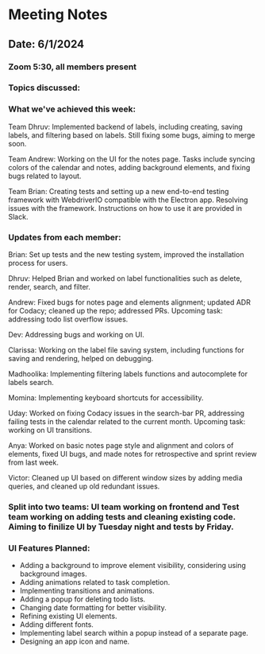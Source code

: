 # Meeting Notes

## Date: 6/1/2024

### Zoom 5:30, all members present

### Topics discussed:

### What we've achieved this week:

Team Dhruv: Implemented backend of labels, including creating, saving labels, and filtering based on labels. Still fixing some bugs, aiming to merge soon.

Team Andrew: Working on the UI for the notes page. Tasks include syncing colors of the calendar and notes, adding background elements, and fixing bugs related to layout.

Team Brian: Creating tests and setting up a new end-to-end testing framework with WebdriverIO compatible with the Electron app. Resolving issues with the framework. Instructions on how to use it are provided in Slack.

### Updates from each member:

Brian: Set up tests and the new testing system, improved the installation process for users.

Dhruv: Helped Brian and worked on label functionalities such as delete, render, search, and filter.

Andrew: Fixed bugs for notes page and elements alignment; updated ADR for Codacy; cleaned up the repo; addressed PRs. Upcoming task: addressing todo list overflow issues.

Dev: Addressing bugs and working on UI.

Clarissa: Working on the label file saving system, including functions for saving and rendering, helped on debugging.

Madhoolika: Implementing filtering labels functions and autocomplete for labels search.

Momina: Implementing keyboard shortcuts for accessibility.

Uday: Worked on fixing Codacy issues in the search-bar PR, addressing failing tests in the calendar related to the current month. Upcoming task: working on UI transitions.

Anya: Worked on basic notes page style and alignment and colors of elements, fixed UI bugs, and made notes for retrospective and sprint review from last week.

Victor: Cleaned up UI based on different window sizes by adding media queries, and cleaned up old redundant issues.

### Split into two teams: UI team working on frontend and Test team working on adding tests and cleaning existing code. Aiming to finilize UI by Tuesday night and tests by Friday.

### UI Features Planned:

- Adding a background to improve element visibility, considering using background images.
- Adding animations related to task completion.
- Implementing transitions and animations.
- Adding a popup for deleting todo lists.
- Changing date formatting for better visibility.
- Refining existing UI elements.
- Adding different fonts.
- Implementing label search within a popup instead of a separate page.
- Designing an app icon and name.
